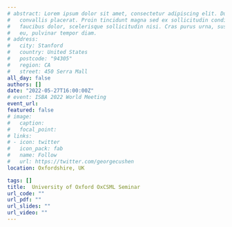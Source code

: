 ```yaml
---
# abstract: Lorem ipsum dolor sit amet, consectetur adipiscing elit. Duis posuere tellusac
#   convallis placerat. Proin tincidunt magna sed ex sollicitudin condimentum. Sed ac
#   faucibus dolor, scelerisque sollicitudin nisi. Cras purus urna, suscipit quis sapien
#   eu, pulvinar tempor diam.
# address:
#   city: Stanford
#   country: United States
#   postcode: "94305"
#   region: CA
#   street: 450 Serra Mall
all_day: false
authors: []
date: "2022-05-27T16:00:00Z"
# event: ISBA 2022 World Meeting
event_url: 
featured: false
# image:
#   caption: 
#   focal_point: 
# links:
# - icon: twitter
#   icon_pack: fab
#   name: Follow
#   url: https://twitter.com/georgecushen
location: Oxfordshire, UK

tags: []
title:  University of Oxford OxCSML Seminar
url_code: ""
url_pdf: ""
url_slides: ""
url_video: ""
---
```



